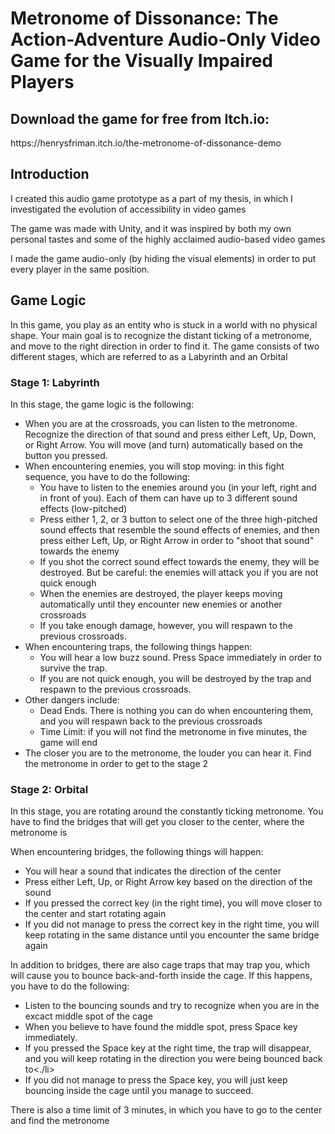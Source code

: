 <h1>Metronome of Dissonance: The Action-Adventure Audio-Only Video Game for the Visually Impaired Players</h1>
<h2>Download the game for free from Itch.io:</h2> 
<p>https://henrysfriman.itch.io/the-metronome-of-dissonance-demo</p>

<h2>Introduction</h2>
<p>I created this audio game prototype as a part of my thesis, in which I investigated the evolution of accessibility in video games</p>
<p>The game was made with Unity, and it was inspired by both my own personal tastes and some of the highly acclaimed audio-based video games</p>
<p>I made the game audio-only (by hiding the visual elements) in order to put every player in the same position.</p>

<h2>Game Logic</h2>
<p>In this game, you play as an entity who is stuck in a world with no physical shape. Your main goal is to recognize the distant ticking of a metronome, and move to the right direction in order to find it. The game consists of two different stages, which are referred to as a Labyrinth and an Orbital</p>

<h3>Stage 1: Labyrinth</h3>
<p>In this stage, the game logic is the following:</p>
<ul>
  <li>When you are at the crossroads, you can listen to the metronome. Recognize the direction of that sound and press either Left, Up, Down, or Right Arrow. You will move (and turn) automatically based on the button you pressed.</li>
  <li>When encountering enemies, you will stop moving: in this fight sequence, you have to do the following:
    <ul>
      <li>You have to listen to the enemies around you (in your left, right and in front of you). Each of them can have up to 3 different sound effects (low-pitched)</li>
      <li>Press either 1, 2, or 3 button to select one of the three high-pitched sound effects that resemble the sound effects of enemies, and then press either Left, Up, or Right Arrow in order to "shoot that sound" towards the enemy</li>
      <li>If you shot the correct sound effect towards the enemy, they will be destroyed. But be careful: the enemies will attack you if you are not quick enough</li>
      <li>When the enemies are destroyed, the player keeps moving automatically until they encounter new enemies or another crossroads</li>
      <li>If you take enough damage, however, you will respawn to the previous crossroads.
    </ul>
  </li>
  <li>When encountering traps, the following things happen:
    <ul>
      <li>You will hear a low buzz sound. Press Space immediately in order to survive the trap.</li>
      <li>If you are not quick enough, you will be destroyed by the trap and respawn to the previous crossroads.
    </ul>
  </li>
  <li>Other dangers include:
    <ul>
      <li>Dead Ends. There is nothing you can do when encountering them, and you will respawn back to the previous crossroads</li>
      <li>Time Limit: if you will not find the metronome in five minutes, the game will end</li>
    </ul>
  </li>
  <li>The closer you are to the metronome, the louder you can hear it. Find the metronome in order to get to the stage 2</li>
</ul>
<h3>Stage 2: Orbital</h3>
<p>In this stage, you are rotating around the constantly ticking metronome. You have to find the bridges that will get you closer to the center, where the metronome is</p>
<p>When encountering bridges, the following things will happen:</p>
<ul>
  <li>You will hear a sound that indicates the direction of the center</li>
  <li>Press either Left, Up, or Right Arrow key based on the direction of the sound</li>
  <li>If you pressed the correct key (in the right time), you will move closer to the center and start rotating again</li>
  <li>If you did not manage to press the correct key in the right time, you will keep rotating in the same distance until you encounter the same bridge again</li>
</ul>
<p>In addition to bridges, there are also cage traps that may trap you, which will cause you to bounce back-and-forth inside the cage. If this happens, you have to do the following:</p>
<ul>
  <li>Listen to the bouncing sounds and try to recognize when you are in the excact middle spot of the cage</li>
  <li>When you believe to have found the middle spot, press Space key immediately.</li>
  <li>If you pressed the Space key at the right time, the trap will disappear, and you will keep rotating in the direction you were being bounced back to<./li>
  <li>If you did not manage to press the Space key, you will just keep bouncing inside the cage until you manage to succeed.</li>
</ul>
<p>There is also a time limit of 3 minutes, in which you have to go to the center and find the metronome</p>

